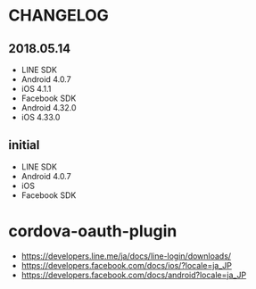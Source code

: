 # CHANGELOG

## 2018.05.14

- LINE SDK
 - Android 4.0.7
 - iOS     4.1.1
- Facebook SDK
 - Android 4.32.0
 - iOS     4.33.0

## initial

- LINE SDK 
 - Android 4.0.7
 - iOS 
- Facebook SDK


# cordova-oauth-plugin

- https://developers.line.me/ja/docs/line-login/downloads/
- https://developers.facebook.com/docs/ios/?locale=ja_JP
- https://developers.facebook.com/docs/android?locale=ja_JP
